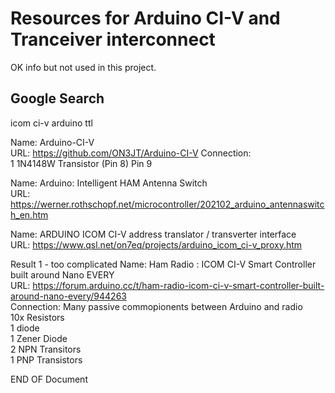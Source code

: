 # Resources for Arduino CI-V and Tranceiver interconnect 
OK info but not used in this project. 
## Google Search 
icom ci-v arduino ttl





Name: Arduino-CI-V  
URL: https://github.com/ON3JT/Arduino-CI-V
Connection:  
1 1N4148W Transistor 
(Pin 8) Pin 9


Name: Arduino: Intelligent HAM Antenna Switch  
URL: https://werner.rothschopf.net/microcontroller/202102_arduino_antennaswitch_en.htm

Name: ARDUINO ICOM CI-V address translator / transverter interface  
URL: https://www.qsl.net/on7eq/projects/arduino_icom_ci-v_proxy.htm
 
Result 1 - too complicated 
Name: Ham Radio : ICOM CI-V Smart Controller built around Nano EVERY  
URL: https://forum.arduino.cc/t/ham-radio-icom-ci-v-smart-controller-built-around-nano-every/944263  
Connection: Many passive commopionents between Arduino and radio  
10x Resistors  
1 diode  
1 Zener Diode  
2 NPN Transitors  
1 PNP Transistors  

END OF Document
